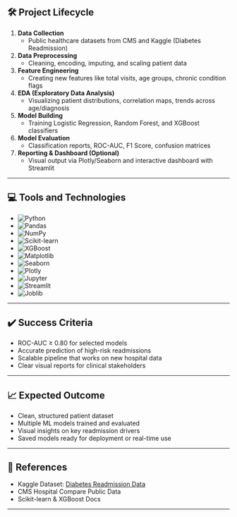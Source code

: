 
## 🛠️ Project Lifecycle  
1. **Data Collection**  
   - Public healthcare datasets from CMS and Kaggle (Diabetes Readmission)  
2. **Data Preprocessing**  
   - Cleaning, encoding, imputing, and scaling patient data  
3. **Feature Engineering**  
   - Creating new features like total visits, age groups, chronic condition flags  
4. **EDA (Exploratory Data Analysis)**  
   - Visualizing patient distributions, correlation maps, trends across age/diagnosis  
5. **Model Building**  
   - Training Logistic Regression, Random Forest, and XGBoost classifiers  
6. **Model Evaluation**  
   - Classification reports, ROC-AUC, F1 Score, confusion matrices  
7. **Reporting & Dashboard (Optional)**  
   - Visual output via Plotly/Seaborn and interactive dashboard with Streamlit

---

## 💻 Tools and Technologies  
- ![Python](https://img.shields.io/badge/Python-3776AB?logo=python&logoColor=white)  
- ![Pandas](https://img.shields.io/badge/Pandas-150458?logo=pandas&logoColor=white)  
- ![NumPy](https://img.shields.io/badge/Numpy-013243?logo=numpy&logoColor=white)  
- ![Scikit-learn](https://img.shields.io/badge/scikit--learn-F7931E?logo=scikit-learn&logoColor=white)  
- ![XGBoost](https://img.shields.io/badge/XGBoost-EC0000?logo=python&logoColor=white)  
- ![Matplotlib](https://img.shields.io/badge/Matplotlib-3776AB?logo=python&logoColor=white)  
- ![Seaborn](https://img.shields.io/badge/Seaborn-44A8B3?logo=python&logoColor=white)  
- ![Plotly](https://img.shields.io/badge/Plotly-3F4F75?logo=plotly&logoColor=white)  
- ![Jupyter](https://img.shields.io/badge/Jupyter-F37626?logo=jupyter&logoColor=white)  
- ![Streamlit](https://img.shields.io/badge/Streamlit-FF4B4B?logo=streamlit&logoColor=white)  
- ![Joblib](https://img.shields.io/badge/Joblib-008000?logo=python&logoColor=white)  

---

## ✔️ Success Criteria  
- ROC-AUC ≥ 0.80 for selected models  
- Accurate prediction of high-risk readmissions  
- Scalable pipeline that works on new hospital data  
- Clear visual reports for clinical stakeholders

---

## 📈 Expected Outcome  
- Clean, structured patient dataset  
- Multiple ML models trained and evaluated  
- Visual insights on key readmission drivers  
- Saved models ready for deployment or real-time use

---

## 🔗 References  
- Kaggle Dataset: [Diabetes Readmission Data](https://www.kaggle.com/datasets/ryanholbrook/diabetes-patient-readmission)  
- CMS Hospital Compare Public Data  
- Scikit-learn & XGBoost Docs

---